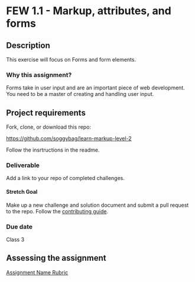 # FEW 1.1 - Markup, attributes, and forms

## Description 

This exercise will focus on Forms and form elements. 

### Why this assignment?

Forms take in user input and are an important piece of web development. You need to be a master of creating and handling user input. 

## Project requirements

Fork, clone, or download this repo: 

https://github.com/soggybag/learn-markup-level-2

Follow the insrtructions in the readme. 

### Deliverable

Add a link to your repo of completed challenges. 

#### Stretch Goal 

Make up a new challenge and solution document and submit a pull request to the repo. Follow the [contributing guide](https://github.com/soggybag/learn-semantic-markup/contributing.md). 

### Due date

Class 3

## Assessing the assignment

[Assignment Name Rubric](./assignment-02-rubric.md)


